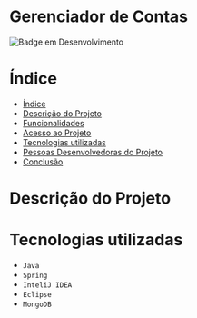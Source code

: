 # Gerenciador de Contas
![Badge em Desenvolvimento](http://img.shields.io/static/v1?label=STATUS&message=EM%20DESENVOLVIMENTO&color=GREEN&style=for-the-badge)

# Índice 

* [Índice](#índice)
* [Descrição do Projeto](#descrição-do-projeto)
* [Funcionalidades](#funcionalidades)
* [Acesso ao Projeto](#acesso-ao-projeto)
* [Tecnologias utilizadas](#tecnologias-utilizadas)
* [Pessoas Desenvolvedoras do Projeto](#pessoas-desenvolvedoras)
* [Conclusão](#conclusão)

# Descrição do Projeto
 
 
# Tecnologias utilizadas

- ``Java``
- ``Spring`` 
- ``InteliJ IDEA``
- ``Eclipse``
- ``MongoDB``
